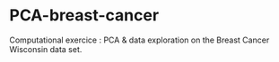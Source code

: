# PCA-breast-cancer
Computational exercice : PCA &amp; data exploration on the Breast Cancer Wisconsin data set.
